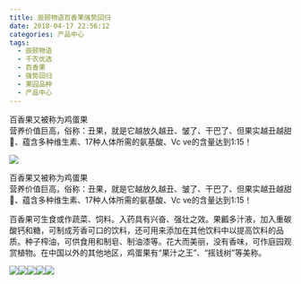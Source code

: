 ```yaml
---
title: 辰颐物语百香果强势回归
date: 2018-04-17 22:56:12
categories: 产品中心
tags:
  - 辰颐物语
  - 千农优选
  - 百香果
  - 强势回归
  - 果园品种
  - 产品中心
---
```


百香果又被称为鸡蛋果  
营养价值巨高，俗称：丑果，就是它越放久越丑、皱了、干巴了、但果实越丑越甜🍭、蕴含多种维生素、17种人体所需的氨基酸、Vc ve的含量达到1:15！

<!-- more -->


![](http://www.zuow.cn/wp-content/uploads/2018/04/c4ca4238a0b923820dcc-4.jpg)

百香果又被称为鸡蛋果  
营养价值巨高，俗称：丑果，就是它越放久越丑、皱了、干巴了、但果实越丑越甜🍭、蕴含多种维生素、17种人体所需的氨基酸、Vc ve的含量达到1:15！

百香果可生食或作蔬菜、饲料。入药具有兴奋、强壮之效。果瓤多汁液，加入重碳酸钙和糖，可制成芳香可口的饮料，还可用来添加在其他饮料中以提高饮料的品质。种子榨油，可供食用和制皂、制油漆等。花大而美丽，没有香味，可作庭园观赏植物。在中国以外的其他地区，鸡蛋果有“果汁之王”、“摇钱树”等美称。

![](http://www.zuow.cn/wp-content/uploads/2018/04/c81e728d9d4c2f636f06-1.jpg)![](http://www.zuow.cn/wp-content/uploads/2018/04/eccbc87e4b5ce2fe2830-4.jpg)![](http://www.zuow.cn/wp-content/uploads/2018/04/e4da3b7fbbce2345d777-2.jpg)![](http://www.zuow.cn/wp-content/uploads/2018/04/1679091c5a880faf6fb5-1.jpg)![](http://www.zuow.cn/wp-content/uploads/2018/04/c9f0f895fb98ab9159f5-1.jpg)